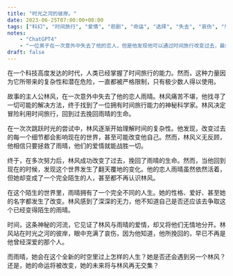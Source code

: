 ```yaml
---
title: "时光之河的彼岸。"
date: 2023-06-25T07:00:00+08:00
tags: ["科幻", "时间旅行", "爱情", "悲剧", "命运", "选择", "失去", "哀伤", "想象", "ChatGPT"]
notes:
    - "ChatGPT4"
    - "一位男子在一次意外中失去了他的恋人，但是他发现他可以通过时间旅行改变过去，最终他挽回了他的恋人，但是他回到现在时却发现他的恋人变成了一个陌生人。"
draft: false
---
```


在一个科技高度发达的时代，人类已经掌握了时间旅行的能力。然而，这种力量因为它所带来的复杂性和潜在危险，一直都被严格限制，只有极少数人得以使用。

故事的主人公林风，在一次意外中失去了他的恋人雨晴。林风痛苦不堪，他找寻了一切可能的解决方法，终于找到了一位拥有时间旅行能力的神秘科学家。林风决定冒险利用时间旅行，回到过去挽回雨晴的生命。

在一次次跳跃时光的尝试中，林风逐渐开始理解时间的复杂性。他发现，改变过去的每一个细节都会影响现在的世界，甚至可能改变他自己。然而，林风义无反顾，他相信只要拯救了雨晴，他们的爱情就能战胜一切。

终于，在多次努力后，林风成功改变了过去，挽回了雨晴的生命。然而，当他回到现在的时候，发现这个世界发生了翻天覆地的变化。他的恋人雨晴虽然依然活着，但她却变成了一个完全陌生的人，甚至都不再认识林风。

在这个陌生的世界里，雨晴拥有了一个完全不同的人生。她的性格、爱好、甚至她的名字都发生了改变。林风感到了深深的无力，他不知道自己是否还应该去争取这个已经变得陌生的雨晴。

时间，这条神秘的河流，它见证了林风与雨晴的爱情，却又将他们无情地分开。林风站在时光之河的彼岸，眼中充满了哀伤，因为他知道，他所挽回的，早已不再是他曾经深爱的那个人。

而雨晴，她会在这个全新的时空里过上怎样的人生？她是否还会遇到另一个林风？还是，她的命运将被改变，她的未来将与林风再无交集？
